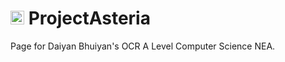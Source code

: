 # <img src="ui/appicon.ico" alt="Alt" width="22"/> ProjectAsteria

Page for Daiyan Bhuiyan's OCR A Level Computer Science NEA.
